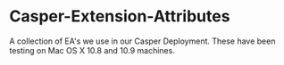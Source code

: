 Casper-Extension-Attributes
===========================

A collection of EA's we use in our Casper Deployment. These have been testing on Mac OS X 10.8 and 10.9 machines.
